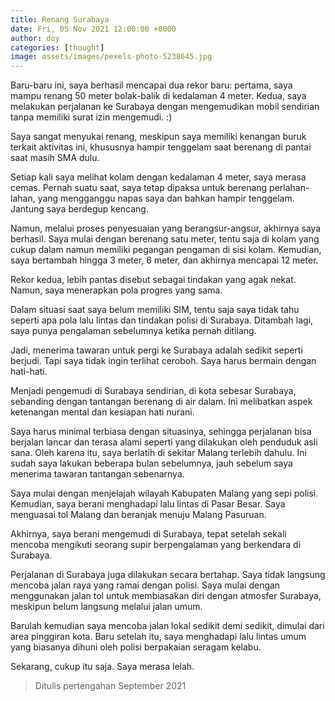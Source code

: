 ```yaml
---
title: Renang Surabaya
date: Fri, 05 Nov 2021 12:00:00 +0000
author: doy
categories: [thought]
image: assets/images/pexels-photo-5238645.jpg
---
```

Baru-baru ini, saya berhasil mencapai dua rekor baru: pertama, saya mampu renang 50 meter bolak-balik di kedalaman 4 meter. Kedua, saya melakukan perjalanan ke Surabaya dengan mengemudikan mobil sendirian tanpa memiliki surat izin mengemudi. :)

Saya sangat menyukai renang, meskipun saya memiliki kenangan buruk terkait aktivitas ini, khususnya hampir tenggelam saat berenang di pantai saat masih SMA dulu.

Setiap kali saya melihat kolam dengan kedalaman 4 meter, saya merasa cemas. Pernah suatu saat, saya tetap dipaksa untuk berenang perlahan-lahan, yang mengganggu napas saya dan bahkan hampir tenggelam. Jantung saya berdegup kencang.

Namun, melalui proses penyesuaian yang berangsur-angsur, akhirnya saya berhasil. Saya mulai dengan berenang satu meter, tentu saja di kolam yang cukup dalam namun memiliki pegangan pengaman di sisi kolam. Kemudian, saya bertambah hingga 3 meter, 6 meter, dan akhirnya mencapai 12 meter.

Rekor kedua, lebih pantas disebut sebagai tindakan yang agak nekat. Namun, saya menerapkan pola progres yang sama.

Dalam situasi saat saya belum memiliki SIM, tentu saja saya tidak tahu seperti apa pola lalu lintas dan tindakan polisi di Surabaya. Ditambah lagi, saya punya pengalaman sebelumnya ketika pernah ditilang.

Jadi, menerima tawaran untuk pergi ke Surabaya adalah sedikit seperti berjudi. Tapi saya tidak ingin terlihat ceroboh. Saya harus bermain dengan hati-hati.

Menjadi pengemudi di Surabaya sendirian, di kota sebesar Surabaya, sebanding dengan tantangan berenang di air dalam. Ini melibatkan aspek ketenangan mental dan kesiapan hati nurani.

Saya harus minimal terbiasa dengan situasinya, sehingga perjalanan bisa berjalan lancar dan terasa alami seperti yang dilakukan oleh penduduk asli sana. Oleh karena itu, saya berlatih di sekitar Malang terlebih dahulu. Ini sudah saya lakukan beberapa bulan sebelumnya, jauh sebelum saya menerima tawaran tantangan sebenarnya.

Saya mulai dengan menjelajah wilayah Kabupaten Malang yang sepi polisi. Kemudian, saya berani menghadapi lalu lintas di Pasar Besar. Saya menguasai tol Malang dan beranjak menuju Malang Pasuruan.

Akhirnya, saya berani mengemudi di Surabaya, tepat setelah sekali mencoba mengikuti seorang supir berpengalaman yang berkendara di Surabaya.

Perjalanan di Surabaya juga dilakukan secara bertahap. Saya tidak langsung mencoba jalan raya yang ramai dengan polisi. Saya mulai dengan menggunakan jalan tol untuk membiasakan diri dengan atmosfer Surabaya, meskipun belum langsung melalui jalan umum.

Barulah kemudian saya mencoba jalan lokal sedikit demi sedikit, dimulai dari area pinggiran kota. Baru setelah itu, saya menghadapi lalu lintas umum yang biasanya dihuni oleh polisi berpakaian seragam kelabu.

Sekarang, cukup itu saja. Saya merasa lelah.

> Ditulis pertengahan September 2021
